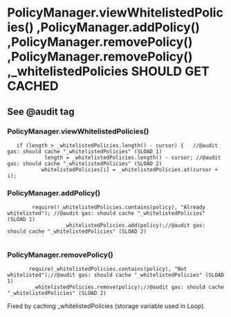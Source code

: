 # PolicyManager.viewWhitelistedPolicies() ,PolicyManager.addPolicy() ,PolicyManager.removePolicy() ,PolicyManager.removePolicy() ,_whitelistedPolicies SHOULD GET CACHED
## See @audit tag
###  PolicyManager.viewWhitelistedPolicies() 
```
   if (length > _whitelistedPolicies.length() - cursor) {   //@audit gas: should cache "_whitelistedPolicies" (SLOAD 1)
            length = _whitelistedPolicies.length() - cursor; //@audit gas: should cache "_whitelistedPolicies" (SLOAD 2)
           whitelistedPolicies[i] = _whitelistedPolicies.at(cursor + i);

```
### PolicyManager.addPolicy() 
```
        require(!_whitelistedPolicies.contains(policy), "Already whitelisted"); //@audit gas: should cache "_whitelistedPolicies" (SLOAD 1)
                  _whitelistedPolicies.add(policy);//@audit gas: should cache "_whitelistedPolicies" (SLOAD 2)
        
```
### PolicyManager.removePolicy()
```
       require(_whitelistedPolicies.contains(policy), "Not whitelisted");//@audit gas: should cache "_whitelistedPolicies" (SLOAD 1)
        _whitelistedPolicies.remove(policy);//@audit gas: should cache "_whitelistedPolicies" (SLOAD 2)
``` 
Fixed by caching _whitelistedPolicies (storage variable used in Loop).



